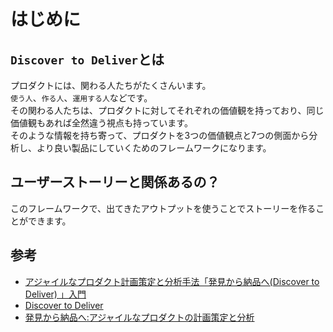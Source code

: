 # はじめに

## `Discover to Deliver`とは

プロダクトには、関わる人たちがたくさんいます。  
`使う人`、`作る人`、`運用する人`などです。  
その関わる人たちは、プロダクトに対してそれぞれの価値観を持っており、同じ価値観もあれば全然違う視点も持っています。  
そのような情報を持ち寄って、プロダクトを3つの価値観点と7つの側面から分析し、より良い製品にしていくためのフレームワークになります。

## ユーザーストーリーと関係あるの？

このフレームワークで、出てきたアウトプットを使うことでストーリーを作ることができます。

## 参考

* [アジャイルなプロダクト計画策定と分析手法「発見から納品へ(Discover to Deliver) 」入門](http://www.ogis-ri.co.jp/pickup/agile/agile_cf_2014.html)
* [Discover to Deliver](http://www.discovertodeliver.com)
* [発見から納品へ:アジャイルなプロダクトの計画策定と分析](http://www.amazon.co.jp/発見から納品へ-アジャイルなプロダクトの計画策定と分析-エレン・ゴッテスディーナー/dp/4907439881)
